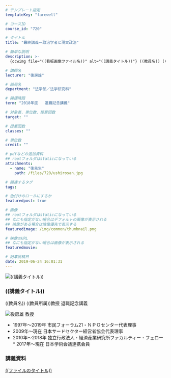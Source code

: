 ```yaml
---
# テンプレート指定
templateKey: "farewell"

# コースID
course_id: "720"

# タイトル
title: "最終講義ー政治学者と現実政治"

# 簡単な説明
description: >-
  {ocwimg file="((看板画像ファイル名))" alt="((講義タイトル))"} ((教員名)) ((教員所属))教授 退職記念講義...

# 講師名
lecturer: "後房雄"

# 部局名
department: "法学部／法学研究科"

# 開講時限
term: "2018年度	退職記念講義"

# 対象者、単位数、授業回数
target: ""

# 授業回数
classes: ""

# 単位数
credit: ""

# pdfなどの追加資料
## rootフォルダはstaticになっている
attachments: 
  - name: "後先生" 
    path: /files/720/ushirosan.jpg

# 関連するタグ
tags:

# 色付けのロールにするか
featuredpost: true

# 画像
## rootフォルダはstaticになっている
## なにも指定がない場合はデフォルトの画像が表示される
## 映像がある場合は映像優先で表示する
featuredimage: /img/common/thumbnail.png

# 映像のURL
## なにも指定がない場合は画像が表示される
featuredmovie: 

# 記事投稿日
date: 2019-06-24 16:01:31
---
```


![((講義タイトル))](/files/720/((看板画像ファイル名))) 
### ((講義タイトル))

((教員名)) ((教員所属))教授 退職記念講義


![後房雄 教授](/files/720/ushirosan.jpg) 

* 1997年～2019年 市民フォーラム21・ＮＰＯセンター代表理事
* 2009年～現在  日本サードセクター経営者協会代表理事
* 2010年～2018年 独立行政法人・経済産業研究所ファカルティー・フェロー * 2017年～現在  日本学術会議連携会員


### 講義資料

[((ファイルのタイトル))](/files/720/((ファイル名))) 
